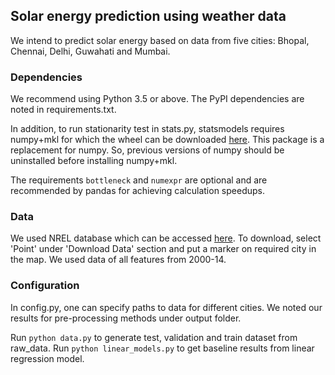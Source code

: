## Solar energy prediction using weather data

We intend to predict solar energy based on data from five cities:
Bhopal, Chennai, Delhi, Guwahati and Mumbai.

### Dependencies

We recommend using Python 3.5 or above. The PyPI dependencies are noted
in requirements.txt.

In addition, to run stationarity test in stats.py,
statsmodels requires numpy+mkl for which the wheel can be downloaded
[here](www.lfd.uci.edu/~gohlke/pythonlibs/#numpy). This package is a
replacement for numpy. So, previous versions of numpy should be
uninstalled before installing numpy+mkl.

The requirements `bottleneck` and `numexpr` are optional and are
recommended by pandas for achieving calculation speedups.

### Data

We used NREL database which can be accessed [here](https://maps.nrel.gov/nsrdb-viewer/#/?aL=UdPEX9%255Bv%255D%3Dt%268VWYIh%255Bv%255D%3Dt%268VWYIh%255Bd%255D%3D1&bL=groad&cE=0&lR=0&mC=21.820707853875017%2C92.28515625&zL=4).
To download,  select 'Point' under 'Download Data' section and put
a marker on required city in the map. We used data of all features from
2000-14.

### Configuration

In config.py, one can specify paths to data for different cities.
We noted our results for pre-processing methods under output folder.

Run `python data.py` to generate test, validation and train dataset from raw_data.
Run `python linear_models.py` to get baseline results from linear regression model.
